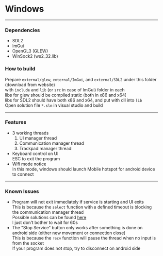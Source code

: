 # Windows  

------

### Dependencies  
* SDL2  
* ImGui  
* OpenGL3 (GLEW)  
* WinSock2 (ws2_32.lib)  

### How to build  
Prepare ```external/glew```, ```external/ImGui```, and ```external/SDL2``` under this folder (download from website)  
with ```include``` and ```lib``` (or ```src``` in case of ImGui) folder in each  
libs for glew should be compiled static (both in x86 and x64)  
libs for SDL2 should have both x86 and x64, and put with dll into ```lib```  
Open solution file ```*.sln``` in visual studio and build  

------

### Features  

* 3 working threads  
  1. UI manager thread  
  2. Communication manager thread  
  3. Trackpad manager thread  
* Keyboard control on UI  
  ESC to exit the program  
* Wifi mode notice  
  In this mode, windows should launch Mobile hotspot for android device to connect  

------

### Known Issues  
* Program will not exit immediately if service is starting and UI exits  
  This is because the ```select``` function with a defined timeout is blocking the communication manager thread  
  Possible solutions can be found [here](https://stackoverflow.com/questions/3333361/how-to-cancel-waiting-in-select-on-windows)  
  I just don't bother to wait for 60s  
* The "Stop Service" button only works after something is done on android side (either new movement or connection close)  
  This is because the ```recv``` function will pause the thread when no input is from the socket  
  If your program does not stop, try to disconnect on android side  